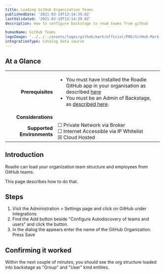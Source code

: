 ```yaml
---
title: Loading GitHub Organization Teams
publishedDate: '2021-03-19T12:14:39.0Z'
lastValidated: '2021-03-19T12:14:39.0Z'
description: How to configure backstage to read teams from github

humanName: GitHub Teams
logoImage: '../../../assets/logos/github/mark/official/PNG/GitHub-Mark-120px-plus.webp'
integrationType: Catalog data source
---
```


## At a Glance

|                            |                                                                                                                                                                                                                                                                 |
| -------------------------: | --------------------------------------------------------------------------------------------------------------------------------------------------------------------------------------------------------------------------------------------------------------- |
|          **Prerequisites** | <ul><li>You must have installed the Roadie GitHub app in your organisation as described [here](/docs/getting-started/adding-a-catalog-item/)</li><li>You must be an Admin of Backstage, as [described here](/docs/getting-started/assigning-admins/).</li></ul> |
|         **Considerations** |                                                                                                                                                                                                                                                                 |
| **Supported Environments** | ☐ Private Network via Broker <br /> ☐ Internet Accessible via IP Whitelist <br /> ☒ Cloud Hosted                                                                                                                                                                |

## Introduction

Roadie can load your organization team structure and employees from GitHub teams.

This page describes how to do that.

## Steps

1. Visit the Administration > Settings page and click on GitHub under Integrations
2. Find the Add button beside "Configure Autodiscovery of teams and users" and click the button.
3. In the dialog the appears enter the name of the GitHub Organization. Press Save

## Confirming it worked

Within the next couple of minutes, you should see the org structure loaded into backstage as "Group" and "User" kind entities.
